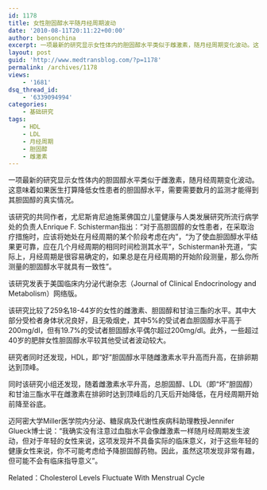 ```yaml
---
id: 1178
title: 女性胆固醇水平随月经周期波动
date: '2010-08-11T20:11:22+00:00'
author: bensonchina
excerpt: 一项最新的研究显示女性体内的胆固醇水平类似于雌激素，随月经周期变化波动。这意味着如果医生打算降低女性患者的胆固醇水平，需要需要数月的监测才能得到其胆固醇的真实情况。
layout: post
guid: 'http://www.medtransblog.com/?p=1178'
permalink: /archives/1178
views:
    - '1681'
dsq_thread_id:
    - '6339094994'
categories:
    - 基础研究
tags:
    - HDL
    - LDL
    - 月经周期
    - 胆固醇
    - 雌激素
---
```


一项最新的研究显示女性体内的胆固醇水平类似于雌激素，随月经周期变化波动。这意味着如果医生打算降低女性患者的胆固醇水平，需要需要数月的监测才能得到其胆固醇的真实情况。

该研究的共同作者，尤尼斯肯尼迪施莱佛国立儿童健康与人类发展研究所流行病学处的负责人Enrique F. Schisterman指出：“对于高胆固醇的女性患者，在采取治疗措施时，应该将她处在月经周期的某个阶段考虑在内”，“为了使血胆固醇水平结果更可靠，应在几个月经周期的相同时间检测其水平”，Schisterman补充道，“实际上，月经周期是很容易确定的，如果总是在月经周期的开始阶段测量，那么你所测量的胆固醇水平就具有一致性”。

该研究发表于美国临床内分泌代谢杂志（Journal of Clinical Endocrinology and Metabolism）网络版。

该研究比较了259名18-44岁的女性的雌激素、胆固醇和甘油三酯的水平。其中大部分受检者身体状况良好，且无吸烟史，其中5%的受试者血胆固醇水平高于200mg/dl，但有19.7%的受试者胆固醇水平偶尔超过200mg/dl。此外，一些超过40岁的肥胖女性胆固醇水平较其他受试者波动较大。

研究者同时还发现，HDL，即“好”胆固醇水平随雌激素水平升高而升高，在排卵期达到顶峰。

同时该研究小组还发现，随着雌激素水平升高，总胆固醇、LDL（即“坏”胆固醇）和甘油三酯水平在雌激素在排卵时达到顶峰后的几天后开始降低，在月经周期开始前降至谷底。

迈阿密大学Miller医学院内分泌、糖尿病及代谢性疾病科助理教授Jennifer Glueck博士说：“我确实没有注意过血脂水平会像雌激素一样随月经周期发生波动，但对于年轻的女性来说，这项发现并不具备实际的临床意义，对于这些年轻的健康女性来说，你不可能考虑给予降胆固醇药物。因此，虽然这项发现非常有趣，但可能不会有临床指导意义”。

Related：Cholesterol Levels Fluctuate With Menstrual Cycle